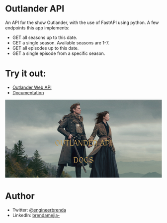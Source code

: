 # Outlander API
An API for the show Outlander, with the use of FastAPI using python. A few endpoints this app implements:

- GET all seasons up to this date.
- GET a single season. Available seasons are 1-7.
- GET all episodes up to this date.
- GET a single episode from a specific season.
  
# Try it out:
- [Outlander Web API](https://outlander-api-web-f3b9404133af.herokuapp.com/)
- [Documentation](https://outlander-api-web-f3b9404133af.herokuapp.com/docs)
  
![Outlander API Homepage](/static/outlander_api_homepage_r.png)

# Author
- Twitter: [@engineerbrenda](https://twitter.com/engineerbrenda)
- LinkedIn: [brendamejia-](https://www.linkedin.com/in/brendamejia-/)

